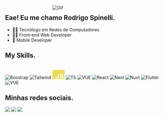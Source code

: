 <img align="right" alt="Gif" width="350" src="https://64.media.tumblr.com/d9ba01e37d6d828041b316d1ab716146/d99a4f3af7783e20-fe/s640x960/008da42b7297fc401fa26d92ed7e5dab1275368a.gifv">

## Eae! Eu me chamo Rodrigo Spinelli.
- 👨‍🎓 Tecnólogo em Redes de Computadores
- 👨‍💻 Front-end Web Developer
- 📱 Mobile Developer

## My Skills.
<div style="flex: auto; gap: 2%"><br>
	<img alt="Boostrap" height="30" width="40" src="https://cdn.freebiesupply.com/logos/thumbs/2x/bootstrap-4-logo.png">
	<img alt="Tailwind" height="30" width="40" src="https://static-00.iconduck.com/assets.00/tailwind-css-icon-2048x1229-u8dzt4uh.png">
	<img alt="Js" height="30" width="40" src="https://raw.githubusercontent.com/devicons/devicon/master/icons/javascript/javascript-plain.svg">
	<img alt="TS" height="30" src="https://cdn.iconscout.com/icon/free/png-256/free-typescript-3521774-2945272.png">
	<img alt="VUE" height="30" width="40" src="https://static-00.iconduck.com/assets.00/vue-icon-2048x1766-ntogpmti.png">
	<img alt="React" height="30" src="https://upload.wikimedia.org/wikipedia/commons/thumb/a/a7/React-icon.svg/2300px-React-icon.svg.png">
	<img alt="Next" height="30" src="https://dinhanhthi.com/img/header/nextjs.png">
	<img alt="Nuxt" height="30" width="40" src="https://upload.wikimedia.org/wikipedia/commons/thumb/a/ae/Nuxt_logo.svg/2560px-Nuxt_logo.svg.png">
	<img alt="Flutter" height="30" src="https://seeklogo.com/images/F/flutter-logo-5086DD11C5-seeklogo.com.png">
	<img alt="VUE" height="30" src="https://www.freeiconspng.com/thumbs/sql-server-icon-png/sql-server-icon-png-29.png">
</div>
  
  ## Minhas redes sociais.
  <div>
		
  <a href = "mailto: rodrigo.spinelli9@gmail.com"><img src="https://img.shields.io/badge/Gmail-D14836?style=for-the-badge&logo=gmail&logoColor=white" target="_blank"></a>
  <a href="https://www.linkedin.com/in/rodrigo-spinelli-632a50199/" target="_blank"><img src="https://img.shields.io/badge/-LinkedIn-%230077B5?style=for-the-badge&logo=linkedin&logoColor=white" target="_blank"></a>
  <a href="https://www.instagram.com/rodrigospinelli_/" target="_blank"><img src="https://img.shields.io/badge/-Instagram-%23E4405F?style=for-the-badge&logo=instagram&logoColor=white" target="_blank"></a>
</div>
